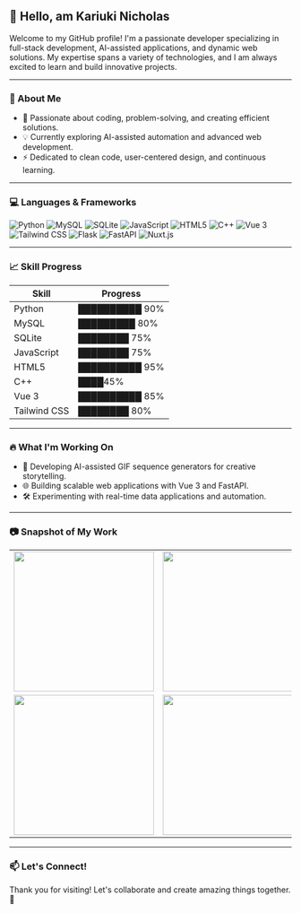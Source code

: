 ## 👋 Hello,  am Kariuki Nicholas 


Welcome to my GitHub profile! I'm a passionate developer specializing in full-stack development, AI-assisted applications, and dynamic web solutions. My expertise spans a variety of technologies, and I am always excited to learn and build innovative projects.

---

### 🚀 About Me

- 🌟 Passionate about coding, problem-solving, and creating efficient solutions.
- 💡 Currently exploring AI-assisted automation and advanced web development.
- ⚡ Dedicated to clean code, user-centered design, and continuous learning.

---

### 💻 Languages & Frameworks

<p>
  <img src="https://img.shields.io/badge/Python-3776AB?style=for-the-badge&logo=python&logoColor=white" alt="Python"/>
  <img src="https://img.shields.io/badge/MySQL-4479A1?style=for-the-badge&logo=mysql&logoColor=white" alt="MySQL"/>
  <img src="https://img.shields.io/badge/SQLite-003B57?style=for-the-badge&logo=sqlite&logoColor=white" alt="SQLite"/>
  <img src="https://img.shields.io/badge/JavaScript-F7DF1E?style=for-the-badge&logo=javascript&logoColor=black" alt="JavaScript"/>
  <img src="https://img.shields.io/badge/HTML5-E34F26?style=for-the-badge&logo=html5&logoColor=white" alt="HTML5"/>
  <img src="https://img.shields.io/badge/C++-00599C?style=for-the-badge&logo=cplusplus&logoColor=white" alt="C++"/>
  <img src="https://img.shields.io/badge/Vue.js-4FC08D?style=for-the-badge&logo=vue.js&logoColor=white" alt="Vue 3"/>
  <img src="https://img.shields.io/badge/Tailwind_CSS-38B2AC?style=for-the-badge&logo=tailwind-css&logoColor=white" alt="Tailwind CSS"/>
  <img src="https://img.shields.io/badge/Flask-000000?style=for-the-badge&logo=flask&logoColor=white" alt="Flask"/>
  <img src="https://img.shields.io/badge/FastAPI-009688?style=for-the-badge&logo=fastapi&logoColor=white" alt="FastAPI"/>
  <img src="https://img.shields.io/badge/Nuxt.js-00DC82?style=for-the-badge&logo=nuxt.js&logoColor=white" alt="Nuxt.js"/>
</p>

---

### 📈 Skill Progress

| Skill        | Progress |
| ------------ | -------- |
| Python       | ██████████ 90% |
| MySQL        | █████████ 80% |
| SQLite       | ████████ 75% |
| JavaScript   | ████████ 75% |
| HTML5        | ██████████ 95% |
| C++          | ████45% |
| Vue 3        | ██████████ 85% |
| Tailwind CSS | ████████ 80% |

---

### 🔥 What I'm Working On

- 🚀 Developing AI-assisted GIF sequence generators for creative storytelling.
- 🌐 Building scalable web applications with Vue 3 and FastAPI.
- 🛠️ Experimenting with real-time data applications and automation.

---

### 📷 Snapshot of My Work
<table>
  <tr>
    <td><img src="https://github.com/user-attachments/assets/b4601e69-adff-4601-bd7e-ba24fcf2b357" width="250"/></td>
    <td><img src="https://github.com/user-attachments/assets/0dd523c6-3ecd-43bc-9812-60f738b00ff2" width="250"/></td>
  </tr>
  <tr>
    <td><img src="https://github.com/user-attachments/assets/bb80976b-80b1-4594-a401-15c330bdfc0f" width="250"/></td>
    <td><img src="https://github.com/user-attachments/assets/fbbf4ed6-894f-44e1-980c-7178af151651" width="250"/></td>
  </tr>
</table>


---

### 📫 Let's Connect!


Thank you for visiting! Let's collaborate and create amazing things together. 🚀

